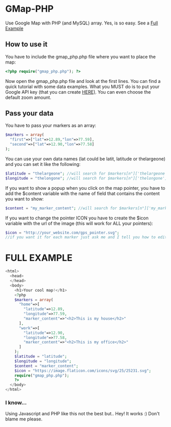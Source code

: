 # GMap-PHP
Use Google Map with PHP (and MySQL) array. Yes, is so easy. See a [Full Example](#full-example)
## How to use it
You have to include the gmap_php.php file where you want to place the map:
```php
<?php require("gmap_php.php"); ?>
```
Now open the gmap_php.php file and look at the first lines. You can find a quick tutorial with some data examples.
What you MUST do is to put your Google API key (that you can create [HERE)](https://developers.google.com/maps/documentation/javascript/get-api-key#key).
You can even choose the default zoom amount.
## Pass your data
You have to pass your markers as an array:
```php
$markers = array(
  "first"=>["lat"=>12.89,"lon"=>77.59],
  "second"=>["lat"=>12.90,"lon"=>77.58]
);
```
You can use your own data names (lat could be latit, latitude or thelargeone) and you can set it like the following:
```php
$latitude = "thelargeone"; //will search for $markers[n°]['thelargeone']
$longitude = "thelongone"; //will search for $markers[n°]['thelongone']
```
If you want to show a popup when you click on the map pointer, you have to add the $content variable with the name of field that contains the content you want to show:
```php
$content = "my_marker_content"; //will search for $markers[n°]['my_marker_content'];
```
If you want to change the pointer ICON you have to create the $icon variable with the url of the image (this will work for ALL your pointers):
```php
$icon = "http://your_website.com/gps_pointer.svg";
//if you want it for each marker just ask me and I tell you how to edit the script to make it happen
```

# FULL EXAMPLE
```php
<html>
  <head>
  </head>
  <body>
    <h1>Your cool map!</h1>
    <?php
    $markers = array(
      "home"=>[
        "latitude"=>12.89,
        "longitude"=>77.59,
        "marker_content"=>"<h2>This is my house</h2>"
      ],
      "work"=>[
        "latitude"=>12.90,
        "longitude"=>77.58,
        "marker_content"=>"<h2>This is my office</h2>"
      ]
    );
    $latitude = "latitude";
    $longitude = "longitude";
    $content = "marker_content";
    $icon = "https://image.flaticon.com/icons/svg/25/25231.svg";
    require("gmap_php.php");
    ?>
  </body>
</html>
```


### I know...
Using Javascript and PHP like this not the best but.. Hey! It works :) Don't blame me please.
